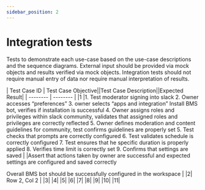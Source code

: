 ```yaml
---
sidebar_position: 2
---
```

# Integration tests

Tests to demonstrate each use-case based on the use-case descriptions and the sequence diagrams. External input should be provided via mock objects and results verified via mock objects. Integration tests should not require manual entry of data nor require manual interpretation of results.

| Test Case ID | Test Case Objective||Test Case Description||Expected Result|
| -------- | -------- |
|1 |1. Test moderator signing into slack
2. Owner accesses “preferences”
3. owner selects “apps and integration” Install BMS bot, verifies if installation is successful
4. Owner assigns roles and privileges within slack community, validates that assigned roles and privileges are correctly reflected
5. Owner defines moderation and content guidelines for community, test confirms guidelines are properly set
5. Test checks that prompts are correctly configured
6. Test validates schedule is correctly configured 
7. Test ensures that he specific duration is properly applied
8. Verifies time limit is correctly set
9. Confirms that settings are saved
| |Assert that actions taken by owner are successful and expected settings are configured and saved correctly

Overall BMS bot should be successfully configured in the workspace
|
|2| Row 2, Col 2 |
|3|
|4|
|5|
|6|
|7|
|8|
|9|
|10|
|11|